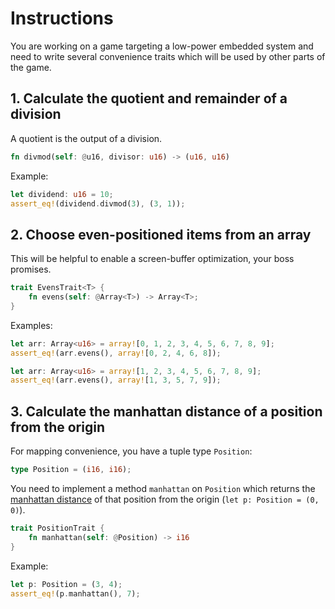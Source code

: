 # Instructions

You are working on a game targeting a low-power embedded system and need to
write several convenience traits which will be used by other parts of the game.

## 1. Calculate the quotient and remainder of a division

A quotient is the output of a division.

```rust
fn divmod(self: @u16, divisor: u16) -> (u16, u16)
```

Example:

```rust
let dividend: u16 = 10;
assert_eq!(dividend.divmod(3), (3, 1));
```

## 2. Choose even-positioned items from an array

This will be helpful to enable a screen-buffer optimization, your boss
promises.

```rust
trait EvensTrait<T> {
    fn evens(self: @Array<T>) -> Array<T>;
}
```

Examples:

```rust
let arr: Array<u16> = array![0, 1, 2, 3, 4, 5, 6, 7, 8, 9];
assert_eq!(arr.evens(), array![0, 2, 4, 6, 8]);
```

```rust
let arr: Array<u16> = array![1, 2, 3, 4, 5, 6, 7, 8, 9];
assert_eq!(arr.evens(), array![1, 3, 5, 7, 9]);
```

## 3. Calculate the manhattan distance of a position from the origin

For mapping convenience, you have a tuple type `Position`:

```rust
type Position = (i16, i16);
```

You need to implement a method `manhattan` on `Position` which returns the
[manhattan distance][taxicab-geometry] of that position from the origin (`let p: Position = (0, 0)`).

```rust
trait PositionTrait {
    fn manhattan(self: @Position) -> i16
}
```

Example:

```rust
let p: Position = (3, 4);
assert_eq!(p.manhattan(), 7);
```

[taxicab-geometry]: https://en.wikipedia.org/wiki/Taxicab_geometry
